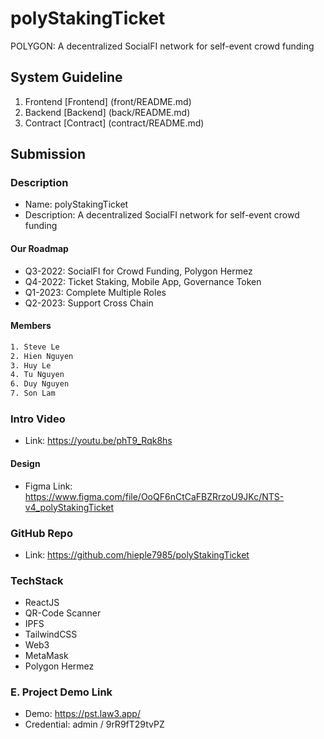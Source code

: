 # polyStakingTicket

POLYGON: A decentralized SocialFI network for self-event crowd funding

## System Guideline

1. Frontend [Frontend] (front/README.md)
2. Backend [Backend] (back/README.md)
3. Contract [Contract] (contract/README.md)

## Submission

### Description

- Name: polyStakingTicket
- Description: A decentralized SocialFI network for self-event crowd funding

#### Our Roadmap

- Q3-2022: SocialFI for Crowd Funding, Polygon Hermez
- Q4-2022: Ticket Staking, Mobile App, Governance Token
- Q1-2023: Complete Multiple Roles
- Q2-2023: Support Cross Chain

#### Members

```sh
1. Steve Le
2. Hien Nguyen
3. Huy Le
4. Tu Nguyen
6. Duy Nguyen
7. Son Lam
```

### Intro Video

- Link: https://youtu.be/phT9_Rqk8hs

#### Design

- Figma Link: https://www.figma.com/file/OoQF6nCtCaFBZRrzoU9JKc/NTS-v4_polyStakingTicket

### GitHub Repo

- Link: https://github.com/hieple7985/polyStakingTicket

### TechStack

- ReactJS
- QR-Code Scanner
- IPFS
- TailwindCSS
- Web3
- MetaMask
- Polygon Hermez

### E. Project Demo Link

- Demo: https://pst.law3.app/
- Credential: admin / 9rR9fT29tvPZ
